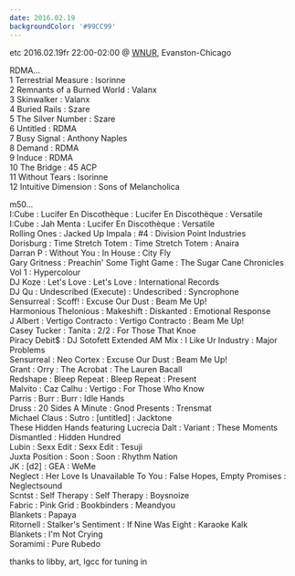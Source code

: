 ```yaml
---
date: 2016.02.19
backgroundColor: '#99CC99'
---
```


etc 2016.02.19fr 22:00-02:00 @ [WNUR](http://www.wnur.org/), Evanston-Chicago  

RDMA...  
1 Terrestrial Measure : Isorinne  
2 Remnants of a Burned World : Valanx  
3 Skinwalker : Valanx  
4 Buried Rails : Szare  
5 The Silver Number : Szare  
6 Untitled : RDMA  
7 Busy Signal : Anthony Naples  
8 Demand : RDMA  
9 Induce : RDMA  
10 The Bridge : 45 ACP  
11 Without Tears : Isorinne  
12 Intuitive Dimension : Sons of Melancholica  

m50...  
I:Cube : Lucifer En Discothèque : Lucifer En Discothèque : Versatile  
I:Cube : Jah Menta : Lucifer En Discothèque : Versatile  
Rolling Ones : Jacked Up Impala : #4 : Division Point Industries  
Dorisburg : Time Stretch Totem : Time Stretch Totem : Anaira  
Darran P : Without You : In House : City Fly  
Gary Gritness : Preachin' Some Tight Game : The Sugar Cane Chronicles Vol 1 : Hypercolour  
DJ Koze : Let's Love : Let's Love : International Records  
DJ Qu : Undescribed (Execute) : Undescribed : Syncrophone  
Sensurreal : Scoff! : Excuse Our Dust : Beam Me Up!  
Harmonious Thelonious : Makeshift : Diskanted : Emotional Response  
J Albert : Vertigo Contracto : Vertigo Contracto : Beam Me Up!  
Casey Tucker : Tanita : 2/2 : For Those That Knoe  
Piracy Debit$ : DJ Sotofett Extended AM Mix : I Like Ur Industry : Major Problems  
Sensurreal : Neo Cortex : Excuse Our Dust : Beam Me Up!  
Grant : Orry : The Acrobat : The Lauren Bacall  
Redshape : Bleep Repeat : Bleep Repeat : Present  
Malvito : Caz Calhu : Vertigo : For Those Who Know  
Parris : Burr : Burr : Idle Hands  
Druss : 20 Sides A Minute : Gnod Presents : Trensmat  
Michael Claus : Sutro : \[untitled\] : Jacktone  
These Hidden Hands featuring Lucrecia Dalt : Variant : These Moments Dismantled : Hidden Hundred  
Lubin : Sexx Edit : Sexx Edit : Tesuji  
Juxta Position : Soon : Soon : Rhythm Nation  
JK : \[d2\] : GEA : WeMe  
Neglect : Her Love Is Unavailable To You : False Hopes, Empty Promises : Neglectsound  
Scntst : Self Therapy : Self Therapy : Boysnoize  
Fabric : Pink Grid : Bookbinders : Meandyou  
Blankets : Papaya  
Ritornell : Stalker's Sentiment : If Nine Was Eight : Karaoke Kalk  
Blankets : I'm Not Crying  
Soramimi : Pure Rubedo  

thanks to libby, art, lgcc for tuning in